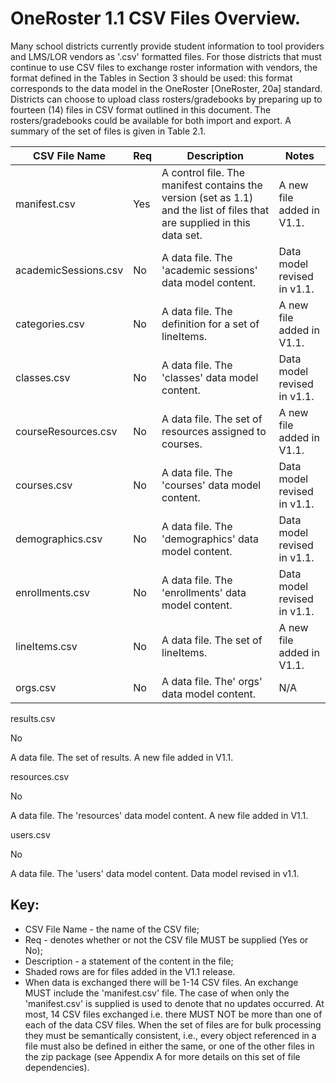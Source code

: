 # OneRoster 1.1 CSV Files Overview.

Many school districts currently provide student information to tool providers and LMS/LOR vendors as '.csv' formatted files. For those districts that must continue to use CSV files to exchange roster information with vendors, the format defined in the Tables in Section 3 should be used: this format corresponds to the data model in the OneRoster [OneRoster, 20a] standard. Districts can choose to upload class rosters/gradebooks by preparing up to fourteen (14) files in CSV format outlined in this document. The rosters/gradebooks could be available for both import and export. A summary of the set of files is given in Table 2.1.

| CSV File Name | Req | Description | Notes |
| --- | --- | --- | --- |
| manifest.csv | Yes  | A control file. The manifest contains the version (set as 1.1) and the list of files that are supplied in this data set. | A new file added in V1.1. |
 | academicSessions.csv | No | A data file. The 'academic sessions' data model content. | Data model revised in v1.1. |
 | categories.csv | No | A data file. The definition for a set of lineItems. | A new file added in V1.1. |  | classResources.csv | No | A data file. The set of resources assigned to classes. | A new file added in V1.1. |
 | classes.csv | No | A data file. The 'classes' data model content. | Data model revised in v1.1. |
 | courseResources.csv | No | A data file. The set of resources assigned to courses. | A new file added in V1.1. |
| courses.csv| No| A data file. The 'courses' data model content.| Data model revised in v1.1. |
| demographics.csv | No | A data file. The 'demographics' data model content.| Data model revised in v1.1. |
 | enrollments.csv | No | A data file. The 'enrollments' data model content. | Data model revised in v1.1.|
 | lineItems.csv | No | A data file. The set of lineItems. | A new file added in V1.1. |
 | orgs.csv | No | A data file. The' orgs' data model content. | N/A |


results.csv

No

A data file. The set of results.
A new file added in V1.1.



resources.csv

No

A data file. The 'resources' data model content.
A new file added in V1.1.



users.csv

No

A data file. The 'users' data model content.
Data model revised in v1.1.



## Key:

- CSV File Name - the name of the CSV file;
- Req - denotes whether or not the CSV file MUST be supplied (Yes or No);
- Description - a statement of the content in the file;
- Shaded rows are for files added in the V1.1 release.
- When data is exchanged there will be 1-14 CSV files. An exchange MUST include the 'manifest.csv' file. The case of when only the 'manifest.csv' is supplied is used to denote that no updates occurred. At most, 14 CSV files exchanged i.e. there MUST NOT be more than one of each of the data CSV files. When the set of files are for bulk processing they must be semantically consistent, i.e., every object referenced in a file must also be defined in either the same, or one of the other files in the zip package (see Appendix A for more details on this set of file dependencies).